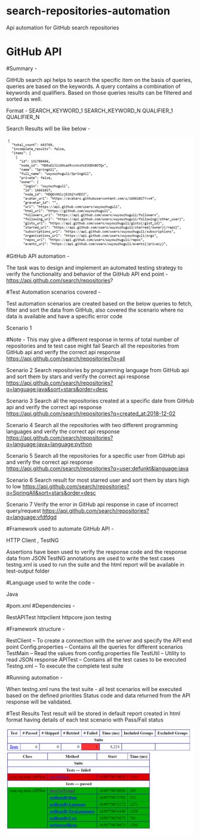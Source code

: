 # search-repositories-automation
Api automation for GitHub search repositories

# GitHub API
#Summary -

GitHUb search api helps to search the specific item on the basis of queries, queries are
based on the keywords.
A query contains a combination of keywords and qualifiers.
Based on those queries results can be filtered and sorted as well.

Format - SEARCH_KEYWORD_1 SEARCH_KEYWORD_N QUALIFIER_1 QUALIFIER_N

Search Results will be like below -

![img_3.png](img_3.png)

#GitHub API automation -

The task was to design and implement an automated testing strategy to verify the functionality and 
behavior of the GitHub API end point -
https://api.github.com/search/repositories?

#Test Automation scenarios covered -

Test automation scenarios are created based on the below queries to fetch, filter and sort
the data from GitHub, also covered the scenario where no data is available and have a specific
error code

Scenario 1

#Note - This may give a different response in terms of total number of repositories and te test case might fail
Search all the repositories from GitHub api and verify the correct api response
https://api.github.com/search/repositories?q=all

Scenario 2
Search repositories by programming language from GitHub api and sort them by stars and verify 
the correct api response
https://api.github.com/search/repositories?q=language:java&sort=stars&order=desc

Scenario 3
Search all the repositories created at a specific date from GitHub api and verify the correct 
api response
https://api.github.com/search/repositories?q=created_at:2018-12-02

Scenario 4
Search all the repositories with two different programming languages and verify the correct 
api response
https://api.github.com/search/repositories?q=language:java+language:python

Scenario 5
Search all the repositories for a specific user from GitHub api and verify the correct api 
response
https://api.github.com/search/repositories?q=user:defunkt&language:java

Scenario 6
Search result for most starred user and sort them by stars high to low
https://api.github.com/search/repositories?q=SpringAll&sort=stars&order=desc

Scenario 7
Verify the error in GitHub api response in case of incorrect query/request
https://api.github.com/search/repositories?q=language:vfdfdgd

#Framework used to automate GitHub API -

HTTP Client , TestNG 

Assertions have been used to verify the response code and the response data from JSON
TestNG annotations are used to write the test cases
testng.xml is used to run the suite and the html report will be available in test-output 
folder

#Language used to write the code -

Java

#pom.xml 
#Dependencies -

RestAPITest
httpclient
httpcore
json
testng

#Framework structure - 

RestClient – To create a connection with the server and specify the API end point
Config.properties – Contains all the queries for different scenarios
TestMain – Read the values from config.properties file
TestUtil – Utility to read JSON response
APITest – Contains all the test cases to be executed
Testng.xml – To execute the complete test suite

#Running automation -

When testng.xml runs the test suite - all test scenarios will be executed based on the
defined priorities
Status code and data returned from the API response will be validated.

#Test Results
Test result will be stored in default report created in html format having details of 
each test scenario with Pass/Fail status

![img_4.png](img_4.png)










